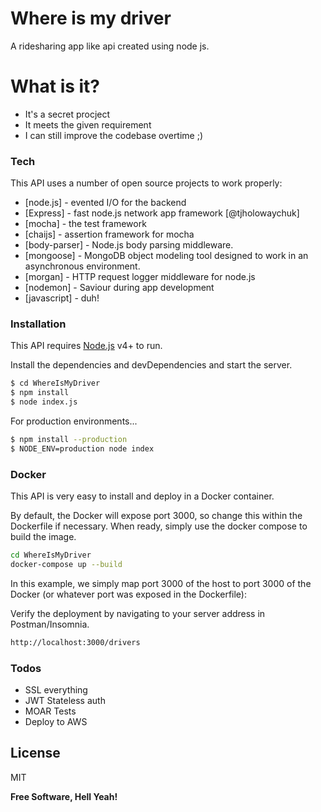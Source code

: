 # Where is my driver

A ridesharing app like api created using node js.

# What is it?
  - It's a secret procject
  - It meets the given requirement
  - I can still improve the codebase overtime ;)

### Tech

This API uses a number of open source projects to work properly:
* [node.js] - evented I/O for the backend
* [Express] - fast node.js network app framework [@tjholowaychuk]
* [mocha] - the test framework
* [chaijs] - assertion framework for mocha
* [body-parser] - Node.js body parsing middleware.
* [mongoose] - MongoDB object modeling tool designed to work in an asynchronous environment.
* [morgan] - HTTP request logger middleware for node.js
* [nodemon] - Saviour during app development
* [javascript] - duh!

### Installation

This API requires [Node.js](https://nodejs.org/) v4+ to run.

Install the dependencies and devDependencies and start the server.

```sh
$ cd WhereIsMyDriver
$ npm install
$ node index.js
```

For production environments...

```sh
$ npm install --production
$ NODE_ENV=production node index
```

### Docker
This API is very easy to install and deploy in a Docker container.

By default, the Docker will expose port 3000, so change this within the Dockerfile if necessary. When ready, simply use the docker compose to build the image.

```sh
cd WhereIsMyDriver
docker-compose up --build
```
In this example, we simply map port 3000 of the host to port 3000 of the Docker (or whatever port was exposed in the Dockerfile):

Verify the deployment by navigating to your server address in Postman/Insomnia.

```sh
http://localhost:3000/drivers
```

### Todos

 - SSL everything
 - JWT Stateless auth
 - MOAR Tests
 - Deploy to AWS

License
----

MIT

**Free Software, Hell Yeah!**